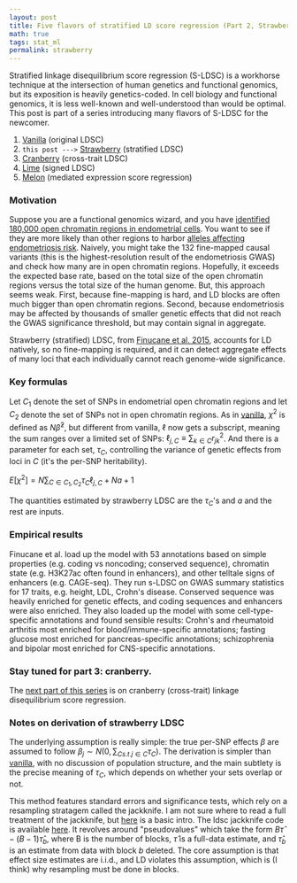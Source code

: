 ```yaml
---
layout: post
title: Five flavors of stratified LD score regression (Part 2, Strawberry)
math: true
tags: stat_ml
permalink: strawberry
---
```


Stratified linkage disequilibrium score regression (S-LDSC) is a workhorse technique at the intersection of human genetics and functional genomics, but its exposition is heavily genetics-coded. In cell biology and functional genomics, it is less well-known and well-understood than would be optimal. This post is part of a series introducing many flavors of S-LDSC for the newcomer. 

1. [Vanilla](vanilla) (original LDSC)
2. `this post --->` [Strawberry](strawberry) (stratified LDSC)
3. [Cranberry](cranberry) (cross-trait LDSC)
4. [Lime](lime) (signed LDSC)
5. [Melon](melon) (mediated expression score regression)

### Motivation

Suppose you are a functional genomics wizard, and you have [identified 180,000 open chromatin regions in endometrial cells](https://pubmed.ncbi.nlm.nih.gov/29259032/). You want to see if they are more likely than other regions to harbor [alleles affecting endometriosis risk](https://www.medrxiv.org/content/10.1101/2024.11.26.24316723v1.full). Naively, you might take the 132 fine-mapped causal variants (this is the highest-resolution result of the endometriosis GWAS) and check how many are in open chromatin regions. Hopefully, it exceeds the expected base rate, based on the total size of the open chromatin regions versus the total size of the human genome. But, this approach seems weak. First, because fine-mapping is hard, and LD blocks are often much bigger than open chromatin regions. Second, because endometriosis may be affected by thousands of smaller genetic effects that did not reach the GWAS significance threshold, but may contain signal in aggregate.     

Strawberry (stratified) LDSC, from [Finucane et al. 2015](https://www.nature.com/articles/ng.3404), accounts for LD natively, so no fine-mapping is required, and it can detect aggregate effects of many loci that each individually cannot reach genome-wide significance. 

### Key formulas 

Let $C_1$ denote the set of SNPs in endometrial open chromatin regions and let $C_2$ denote the set of SNPs not in open chromatin regions. As in [vanilla](vanilla), $\chi^2$ is defined as $N\hat \beta^2$, but different from vanilla, $\ell$ now gets a subscript, meaning the sum ranges over a limited set of SNPs: $\ell_{j,C} \equiv \sum_{k\in C} r_{jk}^2$. And there is a parameter for each set, $\tau_C$, controlling the variance of genetic effects from loci in $C$ (it's the per-SNP heritability).  

$E[\chi^2] = N\sum_{C\in C_1, C_2} \tau_C \ell_{j,C} + Na + 1$

The quantities estimated by strawberry LDSC are the $\tau_C$'s and $a$ and the rest are inputs. 

### Empirical results

Finucane et al. load up the model with 53 annotations based on simple properties (e.g. coding vs noncoding; conserved sequence), chromatin state (e.g. H3K27ac often found in enhancers), and other telltale signs of enhancers (e.g. CAGE-seq). They run s-LDSC on GWAS summary statistics for 17 traits, e.g. height, LDL, Crohn's disease. Conserved sequence was heavily enriched for genetic effects, and coding sequences and enhancers were also enriched. They also loaded up the model with some cell-type-specific annotations and found sensible results: Crohn's and rheumatoid arthritis most enriched for blood/immune-specific annotations; fasting glucose most enriched for pancreas-specific annotations; schizophrenia and bipolar most enriched for CNS-specific annotations. 

### Stay tuned for part 3: cranberry.

The [next part of this series](cranberry) is on cranberry (cross-trait) linkage disequilibrium score regression. 


### Notes on derivation of strawberry LDSC

The underlying assumption is really simple: the true per-SNP effects $\beta$ are assumed to follow $\beta_j \sim N(0, \sum_{C s.t. j \in C}\tau_C)$. The derivation is simpler than [vanilla](vanilla), with no discussion of population structure, and the main subtlety is the precise meaning of $\tau_C$, which depends on whether your sets overlap or not. 

This method features standard errors and significance tests, which rely on a resampling stratagem called the jackknife. I am not sure where to read a full treatment of the jackknife, but [here](https://personal.utdallas.edu/~herve/abdi-Jackknife2010-pretty.pdf) is a basic intro. The ldsc jackknife code is available [here](https://github.com/bulik/ldsc/blob/master/ldscore/jackknife.py). It revolves around "pseudovalues" which take the form $B\hat \tau - (B-1)\hat \tau_b$, where B is the number of blocks, $\hat\tau$ is a full-data estimate, and $\hat\tau_b$ is an estimate from data with block $b$ deleted. The core assumption is that effect size estimates are i.i.d., and LD violates this assumption, which is (I think) why resampling must be done in blocks.